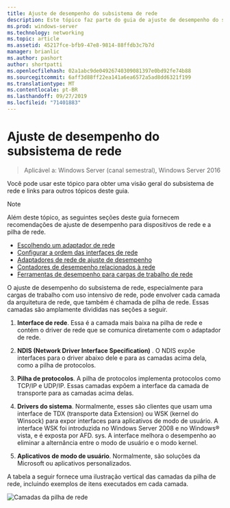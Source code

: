 ```yaml
---
title: Ajuste de desempenho do subsistema de rede
description: Este tópico faz parte do guia de ajuste de desempenho do subsistema de rede para o Windows Server 2016.
ms.prod: windows-server
ms.technology: networking
ms.topic: article
ms.assetid: 45217fce-bfb9-47e8-9814-88ffdb3c7b7d
manager: brianlic
ms.author: pashort
author: shortpatti
ms.openlocfilehash: 02a1abc9de04926740309081397e0bd92fe74b88
ms.sourcegitcommit: 6aff3d88ff22ea141a6ea6572a5ad8dd6321f199
ms.translationtype: MT
ms.contentlocale: pt-BR
ms.lasthandoff: 09/27/2019
ms.locfileid: "71401883"
---
```

# <a name="network-subsystem-performance-tuning"></a>Ajuste de desempenho do subsistema de rede

>Aplicável a: Windows Server (canal semestral), Windows Server 2016

Você pode usar este tópico para obter uma visão geral do subsistema de rede e links para outros tópicos deste guia.

>[!NOTE]
>Além deste tópico, as seguintes seções deste guia fornecem recomendações de ajuste de desempenho para dispositivos de rede e a pilha de rede.
> - [Escolhendo um adaptador de rede](net-sub-choose-nic.md)
> - [Configurar a ordem das interfaces de rede](net-sub-interface-metric.md)
> - [Adaptadores de rede de ajuste de desempenho](net-sub-performance-tuning-nics.md)
> - [Contadores de desempenho relacionados à rede](net-sub-performance-counters.md)
> - [Ferramentas de desempenho para cargas de trabalho de rede](net-sub-performance-tools.md)

O ajuste de desempenho do subsistema de rede, especialmente para cargas de trabalho com uso intensivo de rede, pode envolver cada camada da arquitetura de rede, que também é chamada de pilha de rede. Essas camadas são amplamente divididas nas seções a seguir.

1. **Interface de rede**. Essa é a camada mais baixa na pilha de rede e contém o driver de rede que se comunica diretamente com o adaptador de rede.

2. **NDIS (Network Driver Interface Specification)** . O NDIS expõe interfaces para o driver abaixo dele e para as camadas acima dela, como a pilha de protocolos.
  
3. **Pilha de protocolos**. A pilha de protocolos implementa protocolos como TCP/IP e UDP/IP. Essas camadas expõem a interface da camada de transporte para as camadas acima delas.
  
4. **Drivers do sistema**. Normalmente, esses são clientes que usam uma interface de TDX (transporte data Extension) ou WSK (kernel do Winsock) para expor interfaces para aplicativos de modo de usuário. A interface WSK foi introduzida no Windows Server 2008 e no Windows&reg; vista, e é exposta por AFD. sys. A interface melhora o desempenho ao eliminar a alternância entre o modo de usuário e o modo kernel.
  
5. **Aplicativos de modo de usuário**. Normalmente, são soluções da Microsoft ou aplicativos personalizados.

A tabela a seguir fornece uma ilustração vertical das camadas da pilha de rede, incluindo exemplos de itens executados em cada camada.  

![Camadas da pilha de rede](../../media/Network-Subsystem/network-layers.jpg)

